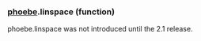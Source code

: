 ### [phoebe](phoebe.md).linspace (function)

phoebe.linspace was not introduced until the 2.1 release.
